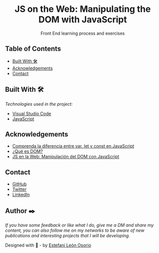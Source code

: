 <h1 align="center">JS on the Web: Manipulating the DOM with JavaScript</h1>

<div align="center">
Front End learning process and exercises
</div>
<!-- TABLE OF CONTENTS -->

## Table of Contents

- [Built With 🛠️](#built-with-🛠️)
- [Acknowledgements](#acknowledgements)
- [Contact](#contact)

<!-- BUILD WITH -->

## Built With 🛠️

_Technologies used in the project:_

- [Visual Studio Code](https://code.visualstudio.com/)
- [JavaScript](https://developer.mozilla.org/es/docs/Learn/JavaScript)

## Acknowledgements

- [Comprenda la diferencia entre var, let y const en JavaScript](https://www.aluracursos.com/blog/comprenda-diferencia-entre-var-let-y-const-en-javascript)
- [¿Qué es DOM?](https://www.aluracursos.com/blog/que-es-dom)
- [JS en la Web: Manipulación del DOM con JavaScript](https://www.aluracursos.com/curso-online-js-web-manipulacion-dom-javascript)

<!-- CONTACT -->

## Contact

- [GitHub](https://github.com/EstefaniLeon)
- [Twitter](https://twitter.com/Esleos1)
- [LinkedIn](https://www.linkedin.com/in/estefani-leon-osorio/)

## Author ✒️

_If you have some feedback or like what I do, give me a DM and share my content, you can also follow me on my networks to be aware of new publications and interesting projects that I will be developing._

Designed with 💖 - by [Estefani León Osorio](https://github.com/EstefaniLeon)